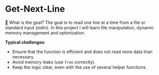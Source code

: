 # Get-Next-Line
💟 What is the goal?
The goal is to read one line at a time from a file or standard input (stdin). In this project I will learn file manipulation, dynamic memory management and optimization.

**Typical challenges**:
- Ensure that the function is efficient and does not read more data than necessary.
- Avoid memory leaks (use `free` correctly).
- Keep the logic clear, even with the use of several helper functions.
